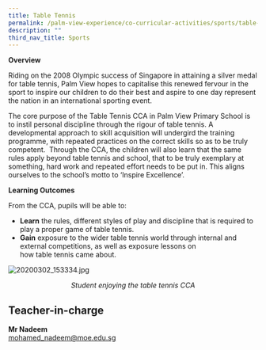 ```yaml
---
title: Table Tennis
permalink: /palm-view-experience/co-curricular-activities/sports/table-tennis/
description: ""
third_nav_title: Sports
---
```

**Overview**

Riding on the 2008 Olympic success of Singapore in attaining a silver medal for table tennis, Palm View hopes to capitalise this renewed fervour in the sport to inspire our children to do their best and aspire to one day represent the nation in an international sporting event.   

The core purpose of the Table Tennis CCA in Palm View Primary School is to instil personal discipline through the rigour of table tennis. A developmental approach to skill acquisition will undergird the training programme, with repeated practices on the correct skills so as to be truly competent.  Through the CCA, the children will also learn that the same rules apply beyond table tennis and school, that to be truly exemplary at something, hard work and repeated effort needs to be put in. This aligns ourselves to the school’s motto to ‘Inspire Excellence’.

**Learning Outcomes**

From the CCA, pupils will be able to:

*   **Learn** the rules, different styles of play and discipline that is required to play a proper game of table tennis.
*   **Gain** exposure to the wider table tennis world through internal and external competitions, as well as exposure lessons on how table tennis came about.

![20200302_153334.jpg](https://palmviewpri.moe.edu.sg/qql/slot/u505/Images/CCA%20Photos/20200302_153334.jpg)

<p align="center"><em>Student enjoying the table tennis CCA</em></p>

Teacher-in-charge
-----------------

**Mr Nadeem**  <br>
[mohamed_nadeem@moe.edu.sg](mailto:mohamed_nadeem@moe.edu.sg)